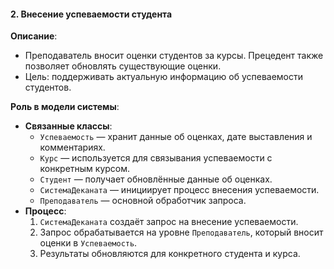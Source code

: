 #### 2. **Внесение успеваемости студента**

**Описание**:
- Преподаватель вносит оценки студентов за курсы. Прецедент также позволяет обновлять существующие оценки.
- Цель: поддерживать актуальную информацию об успеваемости студентов.

**Роль в модели системы**:
- **Связанные классы**:
  - `Успеваемость` — хранит данные об оценках, дате выставления и комментариях.
  - `Курс` — используется для связывания успеваемости с конкретным курсом.
  - `Студент` — получает обновлённые данные об оценках.
  - `СистемаДеканата` — инициирует процесс внесения успеваемости.
  - `Преподаватель` — основной обработчик запроса.
- **Процесс**:
  1. `СистемаДеканата` создаёт запрос на внесение успеваемости.
  2. Запрос обрабатывается на уровне `Преподаватель`, который вносит оценки в `Успеваемость`.
  3. Результаты обновляются для конкретного студента и курса.
